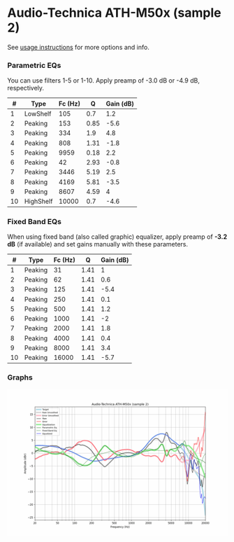 # Audio-Technica ATH-M50x (sample 2)
See [usage instructions](https://github.com/jaakkopasanen/AutoEq#usage) for more options and info.

### Parametric EQs
You can use filters 1-5 or 1-10. Apply preamp of -3.0 dB or -4.9 dB, respectively.

|   # | Type      |   Fc (Hz) |    Q |   Gain (dB) |
|-----|-----------|-----------|------|-------------|
|   1 | LowShelf  |       105 | 0.7  |         1.2 |
|   2 | Peaking   |       153 | 0.85 |        -5.6 |
|   3 | Peaking   |       334 | 1.9  |         4.8 |
|   4 | Peaking   |       808 | 1.31 |        -1.8 |
|   5 | Peaking   |      9959 | 0.18 |         2.2 |
|   6 | Peaking   |        42 | 2.93 |        -0.8 |
|   7 | Peaking   |      3446 | 5.19 |         2.5 |
|   8 | Peaking   |      4169 | 5.81 |        -3.5 |
|   9 | Peaking   |      8607 | 4.59 |         4   |
|  10 | HighShelf |     10000 | 0.7  |        -4.6 |

### Fixed Band EQs
When using fixed band (also called graphic) equalizer, apply preamp of **-3.2 dB** (if available) and set gains manually with these parameters.

|   # | Type    |   Fc (Hz) |    Q |   Gain (dB) |
|-----|---------|-----------|------|-------------|
|   1 | Peaking |        31 | 1.41 |         1   |
|   2 | Peaking |        62 | 1.41 |         0.6 |
|   3 | Peaking |       125 | 1.41 |        -5.4 |
|   4 | Peaking |       250 | 1.41 |         0.1 |
|   5 | Peaking |       500 | 1.41 |         1.2 |
|   6 | Peaking |      1000 | 1.41 |        -2   |
|   7 | Peaking |      2000 | 1.41 |         1.8 |
|   8 | Peaking |      4000 | 1.41 |         0.4 |
|   9 | Peaking |      8000 | 1.41 |         3.4 |
|  10 | Peaking |     16000 | 1.41 |        -5.7 |

### Graphs
![](./Audio-Technica%20ATH-M50x%20(sample%202).png)

